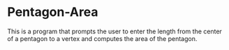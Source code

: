 # Pentagon-Area
This is a program that prompts the user to enter  the length from the center of a pentagon to a vertex and computes the area of the  pentagon.
